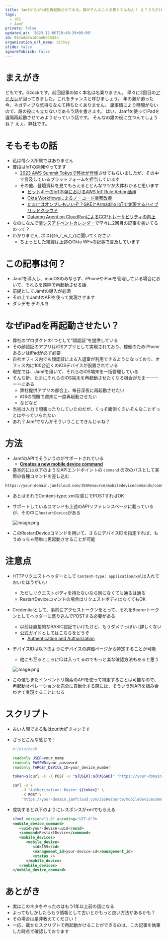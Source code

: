 ```yaml
---
title: JamfからiPadを再起動させてみる。誰がそんなこと必要とすんねん！ え？うちだけど？
tags:
  - iOS
  - Jamf
private: false
updated_at: '2023-12-06T19:40:39+09:00'
id: 916ada0a1dbaeb64542a
organization_url_name: bitkey
slide: false
ignorePublish: false
---
```

# まえがき

どもです。Gzockです。前回記事の如く本名は名乗りません。
早々に2回目の[アドカレ](https://qiita.com/advent-calendar/2023/bitkey-corp-eng)が回ってきました。これをチャンスと呼びましょう。
年の瀬が迫った今、ネガティブな気持ちなんて持ちたくありません。
諸事情により時間がないので、誰の役にも立たないであろう話を書きます。
はい、Jamfを使ってiPadを遠隔再起動させてみようぜっていう話です。
そんなの誰の役に立つんでしょうね？ えぇ、弊社です。

# そもそもの話

- 私は情シス所属ではありません
- 普段はIoTの開発やってます
    - [2023 AWS Summit Tokyoで弊社が登壇](https://speakerdeck.com/bitkey/yuzati-yan-woxiang-shang-saserukagiha-fen-duan-nojie-xiao-jue-dui-nizhi-merarenaisumatorotukuwoxi-usisutemunoli-ce)させてもらいましたが、その中で言及しているプラットフォームを担当しています
    - その他、登壇資料を見てもらえるとどんなヤツか大体わかると思います
        - [ビットキーのIoT基盤におけるAWS IoT Rule Action活用](https://www.slideshare.net/ryosasaki376695/iotaws-iot-rule-action)
        - [Okta Workflowsによるノーコード業務改善](https://www.slideshare.net/ryosasaki376695/okta-x-jamf-okta-workflows-jamf-apimacpdf)
        - [たまにはオンプレもいいぞ？GKEとArmadillo IoTで実現するハイブリッドクラウド](https://www.slideshare.net/ryosasaki376695/cloud-native-days-tokyo-2022-gke-armadillo-iot)
        - [Datadog Agent on CloudRunによるGCPトレーサビリティの向上](https://www.slideshare.net/ryosasaki376695/datadog-agent-on-cloudrungcp)
- なのになんで[情シスアドベントカレンダー](https://qiita.com/advent-calendar/2023/bitkey-corp-eng)で早々に2回目の記事を書いてるのって？
- わかりません, ボス(@h_r_w_t_r)に聞いてください
    - ちょっとした経緯は上述のOkta WFsの記事で言及しています

# この記事は何？

- Jamfを導入し、macOSのみならず、iPhoneやiPadを管理している場合において、それらを遠隔で再起動させる話
- 前提としてJamfの導入が必須
- その上でJamfのAPIを使って実現させます
- ダレデモ デキルヨ

# なぜiPadを再起動させたい？

- 弊社のプロダクトの1つとして”顔認証”を提供している
- その顔認証のアプリはiOSアプリとして実現されており、稼働のためiPhoneあるいはiPadが必ず必要
- 自社オフィス内でも顔認証による入退室が利用できるようになっており、オフィス内に100台近くのiOSデバイスが設置されている
- 現在では、Jamfを用いて、それらのiOS端末を一括管理している
- そんな折、たまにそれらのiOS端末を再起動させたくなる機会がたまーーーーーにある
    - 弊社提供アプリの都合上、毎日深夜に再起動させたい
    - iOSの問題で週末に一度再起動させたい
    - などなど
- 当初は人力で頑張ったりしていたのだが、くっそ面倒くさいそんなことずっとはやっていられない
- あれ？Jamfでなんかそういうことできんじゃね？

# 方法

- JamfのAPIでそういうのがサポートされている
    - **[Creates a new mobile device command](https://developer.jamf.com/jamf-pro/reference/createmobiledevicecommand)**
- 基本的には以下のようなAPIエンドポイントの `command` の次のパスとして実際の各種コマンドを差し込む

```bash
https://your-domain.jamfcloud.com/JSSResource/mobiledevicecommands/command/do-something
```

- あとはそれでContent-type: xmlな感じでPOSTすればOK
- サポートしているコマンドも上述のAPIリファレンスページに載っているが、その中に`RestartDevice`がある

    ![image.png](https://qiita-image-store.s3.ap-northeast-1.amazonaws.com/0/80163/36e9ceea-b75f-cfa5-1a7e-5eaa6c0f8def.png)

- このRestartDeviceコマンドを用いて、さらにデバイスIDを指定すれば、もうめっちゃ簡単に再起動させることが可能

# 注意点

- HTTPリクエストヘッダーとして `Content-type: application/xml`は入れておいたほうがいい
    - ただしリクエストボディを持たないなら別になくても通るは通る
    - RestartDeviceコマンドの場合はリクエストボディはなくてもOK
- Credentialとして、事前にアクセストークンをとって、それをBearerトークンとしてヘッダーに盛り込んでPOSTする必要がある
    - 以前は直接的なBASIC認証でいけたけど、もうダメ？っぽい (詳しくない
    - 公式ガイドとしてはこちらをどうぞ
        - [Authentication and Authorization](https://developer.jamf.com/jamf-pro/docs/jamf-pro-api-overview)
- デバイスIDは以下のようにデバイスの詳細ページから特定することが可能
    - 他にも至るところにIDは入ってるのでもっと楽な確認方法もあると思う
        
    ![image.png](https://qiita-image-store.s3.ap-northeast-1.amazonaws.com/0/80163/2ee9601d-b6fb-cf13-e78a-c83491a05397.png)

        
- この値もまたインベントリ検索のAPIを使って特定することは可能なので、再起動オペレーションを完全に自動化する際には、そういう別APIを組み合わせて実現することになる

# スクリプト

- 古い人間である私はcurl大好きマンです
- ざっとこんな感じで！
    
    ```bash
    #!/bin/bash
    
    readonly USER=your_name
    readonly PASSWD=your_password
    readonly TARGET_DEVICE_ID=your_device_number
    
    token=$(curl -s -X POST -u "${USER}:${PASSWD}" "https://your-domain.jamfcloud.com/api/v1/auth/token" | jq -r .token)
    
    curl -s \
    	-H "Authorization: Bearer ${token}" \
    	-X POST \
    	"https://your-domain.jamfcloud.com/JSSResource/mobiledevicecommands/command/RestartDevice/id/${TARGET_DEVICE_ID}" 
    ```
    

- 成功すると以下のようにレスポンスがxmlでもらえる
    
    ```xml
    <?xml version="1.0" encoding="UTF-8"?>
    <mobile_device_command>
       <uuid>your-device-uuid</uuid>
       <command>RestartDevice</command>
       <mobile_devices>
          <mobile_device>
             <id>159</id>
             <management_id>your-device-id</management_id>
             <status />
          </mobile_device>
       </mobile_devices>
    </mobile_device_command>
    ```
    

# あとがき

- 実はこのネタをやったのはもう1年以上前の話になる
- よってもしかしたらもう情報として古いとかもっと良い方法があるかも？
- その場合は是非教えてください！
- 一応、載せたスクリプトで再起動かけることができるのは、この記事を執筆した時点で確認しております
